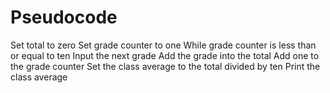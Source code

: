 # Pseudocode
Set total to zero
Set grade counter to one
While grade counter is less than or equal to ten
Input the next grade
Add the grade into the total
Add one to the grade counter
Set the class average to the total divided by ten
Print the class average

